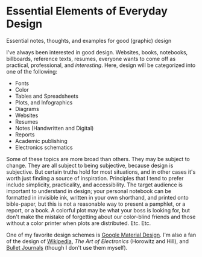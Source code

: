 # Essential Elements of Everyday Design
Essential notes, thoughts, and examples for good (graphic) design

I've always been interested in good design. Websites, books, notebooks, billboards, reference texts, resumes, everyone wants to come off as practical, professional, and *interesting*. Here, design will be categorized into one of the following:

 - Fonts
 - Color
 - Tables and Spreadsheets
 - Plots, and Infographics
 - Diagrams
 - Websites
 - Resumes
 - Notes (Handwritten and Digital)
 - Reports
 - Academic publishing
 - Electronics schematics

Some of these topics are more broad than others. They may be subject to change. They are all subject to being subjective, because design is subjective. But certain truths hold for most situations, and in other cases it's worth just finding a source of inspiration. Principles that I tend to prefer include simplicity, practicality, and accessibility. The target audience is important to understand in design; your personal notebook can be formatted in invisible ink, written in your own shorthand, and printed onto bible-paper, but this is not a reasonable way to present a pamphlet, or a report, or a book. A colorful plot may be what your boss is looking for, but don't make the mistake of forgetting about our color-blind friends and those without a color printer when plots are distributed. Etc. Etc.

One of my favorite design schemes is [Google Material Design](https://material.io/design/). I'm also a fan of the design of [Wikipedia](https://wikipedia.org), *The Art of Electronics* (Horowitz and Hill), and [Bullet Journals](https://bulletjournal.com/) (though I don't use them myself). 
